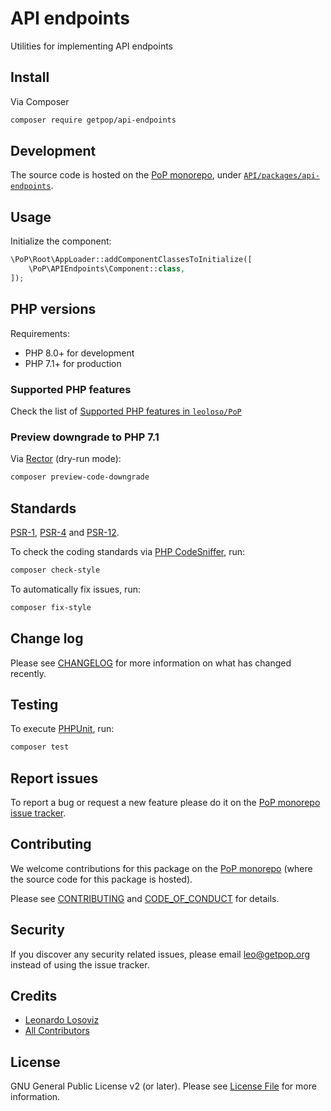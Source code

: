 # API endpoints

<!--
[![Build Status][ico-travis]][link-travis]
[![Quality Score][ico-code-quality]][link-code-quality]
[![Software License][ico-license]](LICENSE.md)
[![Latest Version on Packagist][ico-version]][link-packagist]
[![Coverage Status][ico-scrutinizer]][link-scrutinizer]
[![Total Downloads][ico-downloads]][link-downloads]
-->

Utilities for implementing API endpoints

## Install

Via Composer

``` bash
composer require getpop/api-endpoints
```

## Development

The source code is hosted on the [PoP monorepo](https://github.com/leoloso/PoP), under [`API/packages/api-endpoints`](https://github.com/leoloso/PoP/tree/master/layers/API/packages/api-endpoints).

## Usage

Initialize the component:

``` php
\PoP\Root\AppLoader::addComponentClassesToInitialize([
    \PoP\APIEndpoints\Component::class,
]);
```

## PHP versions

Requirements:

- PHP 8.0+ for development
- PHP 7.1+ for production

### Supported PHP features

Check the list of [Supported PHP features in `leoloso/PoP`](https://github.com/leoloso/PoP/blob/master/docs/supported-php-features.md)

### Preview downgrade to PHP 7.1

Via [Rector](https://github.com/rectorphp/rector) (dry-run mode):

```bash
composer preview-code-downgrade
```

## Standards

[PSR-1](https://www.php-fig.org/psr/psr-1), [PSR-4](https://www.php-fig.org/psr/psr-4) and [PSR-12](https://www.php-fig.org/psr/psr-12).

To check the coding standards via [PHP CodeSniffer](https://github.com/squizlabs/PHP_CodeSniffer), run:

``` bash
composer check-style
```

To automatically fix issues, run:

``` bash
composer fix-style
```

## Change log

Please see [CHANGELOG](CHANGELOG.md) for more information on what has changed recently.

## Testing

To execute [PHPUnit](https://phpunit.de/), run:

``` bash
composer test
```

## Report issues

To report a bug or request a new feature please do it on the [PoP monorepo issue tracker](https://github.com/leoloso/PoP/issues).

## Contributing

We welcome contributions for this package on the [PoP monorepo](https://github.com/leoloso/PoP) (where the source code for this package is hosted).

Please see [CONTRIBUTING](CONTRIBUTING.md) and [CODE_OF_CONDUCT](CODE_OF_CONDUCT.md) for details.

## Security

If you discover any security related issues, please email leo@getpop.org instead of using the issue tracker.

## Credits

- [Leonardo Losoviz][link-author]
- [All Contributors][link-contributors]

## License

GNU General Public License v2 (or later). Please see [License File](LICENSE.md) for more information.

[ico-version]: https://img.shields.io/packagist/v/getpop/api-endpoints.svg?style=flat-square
[ico-license]: https://img.shields.io/badge/license-GPLv2-brightgreen.svg?style=flat-square
[ico-travis]: https://img.shields.io/travis/getpop/api-endpoints/master.svg?style=flat-square
[ico-scrutinizer]: https://img.shields.io/scrutinizer/coverage/g/getpop/api-endpoints.svg?style=flat-square
[ico-code-quality]: https://img.shields.io/scrutinizer/g/getpop/api-endpoints.svg?style=flat-square
[ico-downloads]: https://img.shields.io/packagist/dt/getpop/api-endpoints.svg?style=flat-square

[link-packagist]: https://packagist.org/packages/getpop/api-endpoints
[link-travis]: https://travis-ci.org/getpop/api-endpoints
[link-scrutinizer]: https://scrutinizer-ci.com/g/getpop/api-endpoints/code-structure
[link-code-quality]: https://scrutinizer-ci.com/g/getpop/api-endpoints
[link-downloads]: https://packagist.org/packages/getpop/api-endpoints
[link-author]: https://github.com/getpop
[link-contributors]: ../../../../../../contributors
